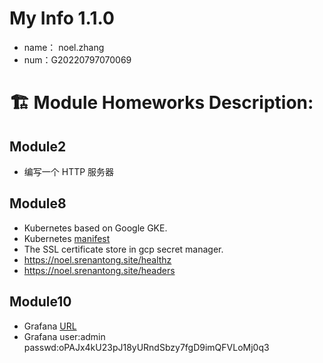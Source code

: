 # My Info 1.1.0
* name： noel.zhang
* num：G20220797070069

# 🏗 Module Homeworks Description:
## Module2
* 编写一个 HTTP 服务器
## Module8
* Kubernetes based on Google GKE.
* Kubernetes [manifest](https://github.com/nozhang/homework/tree/master/manifests)
* The SSL certificate store in gcp secret manager. 
* https://noel.srenantong.site/healthz
* https://noel.srenantong.site/headers
## Module10
* Grafana [URL](https://grafana.srenantong.site)
* Grafana user:admin passwd:oPAJx4kU23pJ18yURndSbzy7fgD9imQFVLoMj0q3
